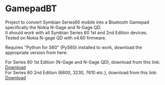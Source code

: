 # GamepadBT
Project to convert Symbian Series60 mobile into a Bluetooth Gamepad specifically the Nokia N-Gage and N-Gage QD.  
It should work with all Symbian Series 60 1st and 2nd Edition devices.  
Tested on Nokia N-gage QD with v4.60 firmware.

Requires "Python for S60" (PyS60) installed to work, download the appropriate version from here:

For Series 60 1st Edition (N-Gage and N-Gage QD), download from this link: [Download](https://sourceforge.net/projects/pys60/files/pys60/1.3.1/PythonForS60_1stEd_1_3_1.SIS/download)  
For Series 60 2nd Edition (6600, 3230, 7610 etc.), download from this link: [Download](https://sourceforge.net/projects/pys60/files/pys60/1.3.23/PythonForS60_1_3_23_2ndEd.SIS/download)  

